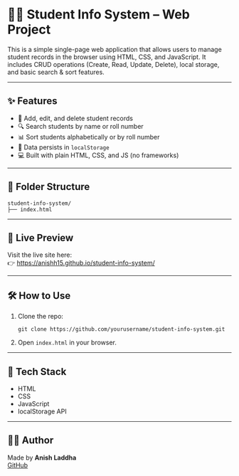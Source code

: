 # 🧑‍🎓 Student Info System – Web Project

This is a simple single-page web application that allows users to manage student records in the browser using HTML, CSS, and JavaScript. It includes CRUD operations (Create, Read, Update, Delete), local storage, and basic search & sort features.

---

## ✨ Features

- 📝 Add, edit, and delete student records
- 🔍 Search students by name or roll number
- 📊 Sort students alphabetically or by roll number
- 💾 Data persists in `localStorage`
- 💻 Built with plain HTML, CSS, and JS (no frameworks)

---

## 📁 Folder Structure

```
student-info-system/
├── index.html
```

---

## 🚀 Live Preview

Visit the live site here:  
👉 https://anishh15.github.io/student-info-system/

---

## 🛠️ How to Use

1. Clone the repo:
   ```
   git clone https://github.com/yourusername/student-info-system.git
   ```

2. Open `index.html` in your browser.

---

## 🧰 Tech Stack

- HTML
- CSS
- JavaScript
- localStorage API

---

## 👩‍💻 Author

Made by **Anish Laddha**  
[GitHub](https://github.com/anishh15)

